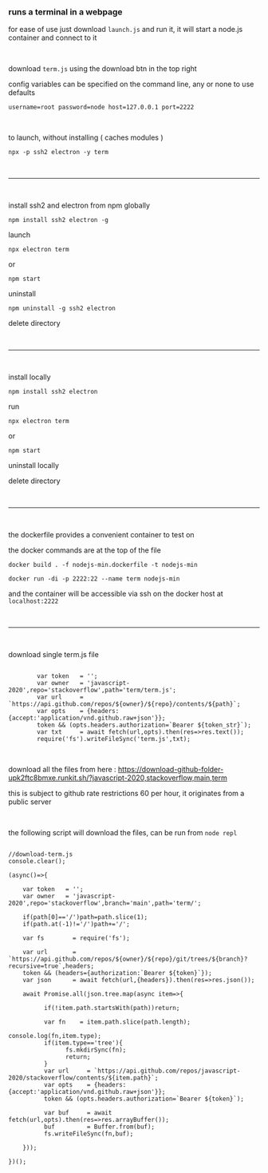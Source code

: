 ### runs a terminal in a webpage

for ease of use just download ``` launch.js ``` and run it, it will start a node.js container and connect to it

<br>

download ``` term.js ``` using the download btn in the top right

config variables can be specified on the command line, any or none to use defaults

```
username=root password=node host=127.0.0.1 port=2222
```

<br>

to launch, without installing ( caches modules )

```
npx -p ssh2 electron -y term 
```

<br>

---

<br>

install ssh2 and electron from npm globally

```
npm install ssh2 electron -g
```

launch 

```
npx electron term
```
or
```
npm start
```

uninstall

```
npm uninstall -g ssh2 electron
```

delete directory

<br>

---

<br>

install locally

```
npm install ssh2 electron
```

run
```
npx electron term
```
or
```
npm start
```

uninstall locally

delete directory

<br>

---

<br>

the dockerfile provides a convenient container to test on

the docker commands are at the top of the file

```
docker build . -f nodejs-min.dockerfile -t nodejs-min
```


```
docker run -di -p 2222:22 --name term nodejs-min
```

and the container will be accessible via ssh on the docker host at ``` localhost:2222 ```

<br>

---

<br>

download single term.js file

```

        var token   = '';
        var owner   = 'javascript-2020',repo='stackoverflow',path='term/term.js';
        var url     = `https://api.github.com/repos/${owner}/${repo}/contents/${path}`;
        var opts    = {headers:{accept:'application/vnd.github.raw+json'}};
        token && (opts.headers.authorization=`Bearer ${token_str}`);
        var txt     = await fetch(url,opts).then(res=>res.text());
        require('fs').writeFileSync('term.js',txt);

```

<br>

download all the files from here : https://download-github-folder-upk2ftc8bmxe.runkit.sh/?javascript-2020,stackoverflow,main,term

this is subject to github rate restrictions 60 per hour, it originates from a public server

<br>

the following script will download the files, can be run from ``` node repl ```


```

//download-term.js
console.clear();

(async()=>{

    var token   = '';
    var owner   = 'javascript-2020',repo='stackoverflow',branch='main',path='term/';

    if(path[0]=='/')path=path.slice(1);
    if(path.at(-1)!='/')path+='/';    
    
    var fs        = require('fs');
    
    var url       = `https://api.github.com/repos/${owner}/${repo}/git/trees/${branch}?recursive=true`,headers;
    token && (headers={authorization:`Bearer ${token}`});
    var json      = await fetch(url,{headers}).then(res=>res.json());
    
    await Promise.all(json.tree.map(async item=>{

          if(!item.path.startsWith(path))return;
          
          var fn    = item.path.slice(path.length);
                                                                                console.log(fn,item.type);
          if(item.type=='tree'){
                fs.mkdirSync(fn);
                return;
          }
          var url     = `https://api.github.com/repos/javascript-2020/stackoverflow/contents/${item.path}`;
          var opts    = {headers:{accept:'application/vnd.github.raw+json'}};
          token && (opts.headers.authorization=`Bearer ${token}`);
          
          var buf     = await fetch(url,opts).then(res=>res.arrayBuffer());
          buf         = Buffer.from(buf);
          fs.writeFileSync(fn,buf);

    }));
    
})();

```




